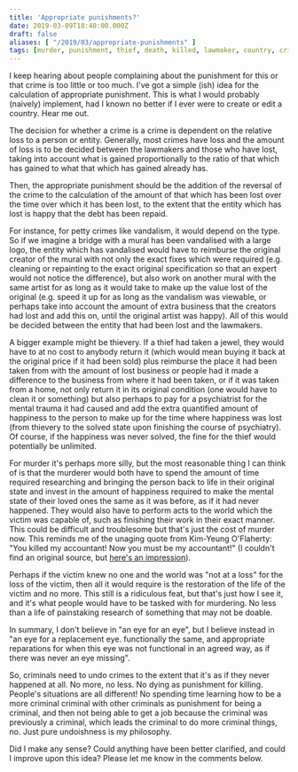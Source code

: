 ```yaml
---
title: 'Appropriate punishments?'
date: 2019-03-09T18:40:00.000Z
draft: false
aliases: [ "/2019/03/appropriate-punishments" ]
tags: [murder, punishment, thief, death, killed, lawmaker, country, criminals, criminal, justice, law, stolen, thievery, accountant, victim, crime, kill, stole, jewel, killing]
---
```


I keep hearing about people complaining about the punishment for this or that crime is too little or too much. I've got a simple (ish) idea for the calculation of appropriate punishment. This is what I would probably (naively) implement, had I known no better if I ever were to create or edit a country. Hear me out.


The decision for whether a crime is a crime is dependent on the relative loss to a person or entity. Generally, most crimes have loss and the amount of loss is to be decided between the lawmakers and those who have lost, taking into account what is gained proportionally to the ratio of that which has gained to what that which has gained already has.

Then, the appropriate punishment should be the addition of the reversal of the crime to the calculation of the amount of that which has been lost over the time over which it has been lost, to the extent that the entity which has lost is happy that the debt has been repaid.


For instance, for petty crimes like vandalism, it would depend on the type. So if we imagine a bridge with a mural has been vandalised with a large logo, the entity which has vandalised would have to reimburse the original creator of the mural with not only the exact fixes which were required (e.g. cleaning or
repainting to the exact original specification so that an expert would not notice the difference), but also work on another mural with the same artist for as long as it would take to make up the value lost of the original (e.g. speed it up for as long as the vandalism was viewable, or perhaps take into account the amount of extra business that the creators had lost and add this on, until the original artist was happy). All of this would be decided between the entity that had been lost and the lawmakers.

A bigger example might be thievery. If a thief had taken a jewel, they would have to at no cost to anybody return it (which would mean buying it back at the original price if it had been sold) plus reimburse the place it had been taken from with the amount of lost business or people had it made a difference to the business from where it had been taken, or if it was taken from a home, not only return it in its original condition (one would have to clean it or something) but also perhaps to pay for a psychiatrist for the mental trauma it had caused and add the extra quantified amount of happiness to the person to make up for the time where happiness was lost (from thievery to the solved state upon finishing the course of psychiatry). Of course, if the happiness was never solved, the fine for the thief would potentially be unlimited.

For murder it's perhaps more silly, but the most reasonable thing I can think of is that the murderer would both have to spend the amount of time required researching and bringing the person back to life in their original state and invest in the amount of happiness required to make the mental state of their loved ones the same as it was before, as if it had never happened. They would also have to perform acts to the world which the victim was capable of, such as finishing their work in their exact manner. This could be difficult and troublesome but that's just the cost of murder now. This reminds me of the unaging quote from Kim-Yeung O'Flaherty: "You killed my accountant! Now you must be my accountant!" (I couldn't find an original source, but [here's an impression](https://youtu.be/TPhsON-DUYQ?t=106)).

Perhaps if the victim knew no one and the world was "not at a loss" for the loss of the victim, then all it would require is the restoration of the life of the victim and no more. This still is a ridiculous feat, but that's just how I see it, and it's what people would have to be tasked with for murdering. No less than a life of painstaking research of something that may not be doable.


In summary, I don't believe in "an eye for an eye", but I believe instead in "an eye for a replacement eye. functionally the same, and appropriate reparations for when this eye was not functional in an agreed way, as if there was never an eye missing".

So, criminals need to undo crimes to the extent that it's as if they never happened at all. No more, no less. No dying as punishment for killing. People's situations are all different! No spending time learning how to be a more criminal criminal with other criminals as punishment for being a criminal, and then not being able to get a job because the criminal was previously a criminal, which leads the criminal to do more criminal things, no. Just pure undoishness is my philosophy.


Did I make any sense? Could anything have been better clarified, and could I improve upon this idea? Please let me know in the comments below.